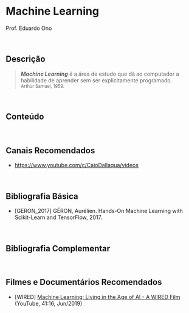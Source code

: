 # Machine Learning

Prof. Eduardo Ono

<br>

## Descrição

> ___Machine Learning___ é a área de estudo que dá ao computador a habilidade de aprender sem ser explicitamente programado.<br><sub>Arthur Samuel, 1959.</sub>

<br>

## Conteúdo

<br>

## Canais Recomendados

* https://www.youtube.com/c/CaioDallaqua/videos

<br>

## Bibliografia Básica

* [GERON_2017] GÉRON, Aurélien. Hands-On Machine Learning with Scikit-Learn and TensorFlow, 2017.

<br>

## Bibliografia Complementar

<br>

## Filmes e Documentários Recomendados

* [WIRED] [Machine Learning: Living in the Age of AI - A WIRED Film](https://www.youtube.com/watch?v=ZJixNvx9BAc) (YouTube, 41:16, Jun/2019)

<br>
